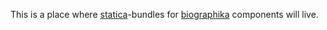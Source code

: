 This is a place where [statica](https://github.com/ohnosequences/statica)-bundles for [biographika](https://github.com/ohnosequences/biographika-todo/pull/12) components will live.
